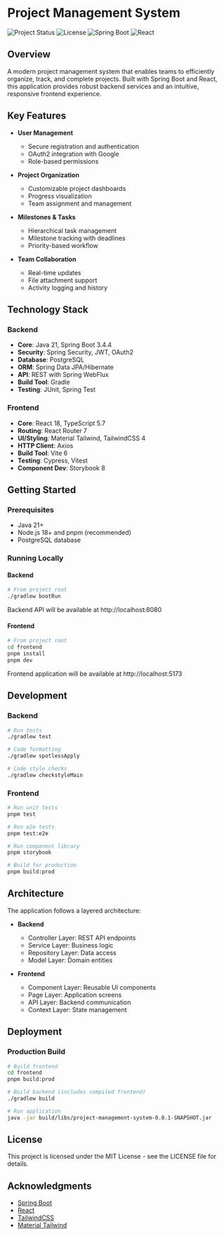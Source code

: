 # Project Management System

![Project Status](https://img.shields.io/badge/status-active-brightgreen)
![License](https://img.shields.io/badge/license-MIT-blue)
![Spring Boot](https://img.shields.io/badge/Spring%20Boot-3.4.4-green)
![React](https://img.shields.io/badge/React-18-blue)

## Overview

A modern project management system that enables teams to efficiently organize, track, and complete projects. Built with Spring Boot and React, this application provides robust backend services and an intuitive, responsive frontend experience.

## Key Features

- **User Management**
  - Secure registration and authentication
  - OAuth2 integration with Google
  - Role-based permissions

- **Project Organization**
  - Customizable project dashboards
  - Progress visualization
  - Team assignment and management

- **Milestones & Tasks**
  - Hierarchical task management
  - Milestone tracking with deadlines
  - Priority-based workflow

- **Team Collaboration**
  - Real-time updates
  - File attachment support
  - Activity logging and history

## Technology Stack

### Backend
- **Core**: Java 21, Spring Boot 3.4.4
- **Security**: Spring Security, JWT, OAuth2
- **Database**: PostgreSQL
- **ORM**: Spring Data JPA/Hibernate
- **API**: REST with Spring WebFlux
- **Build Tool**: Gradle
- **Testing**: JUnit, Spring Test

### Frontend
- **Core**: React 18, TypeScript 5.7
- **Routing**: React Router 7
- **UI/Styling**: Material Tailwind, TailwindCSS 4
- **HTTP Client**: Axios
- **Build Tool**: Vite 6
- **Testing**: Cypress, Vitest
- **Component Dev**: Storybook 8

## Getting Started

### Prerequisites
- Java 21+
- Node.js 18+ and pnpm (recommended)
- PostgreSQL database

### Running Locally

#### Backend
```bash
# From project root
./gradlew bootRun
```
Backend API will be available at http://localhost:8080

#### Frontend
```bash
# From project root
cd frontend
pnpm install
pnpm dev
```
Frontend application will be available at http://localhost:5173

## Development

### Backend
```bash
# Run tests
./gradlew test

# Code formatting
./gradlew spotlessApply

# Code style checks
./gradlew checkstyleMain
```

### Frontend
```bash
# Run unit tests
pnpm test

# Run e2e tests
pnpm test:e2e

# Run component library
pnpm storybook

# Build for production
pnpm build:prod
```

## Architecture

The application follows a layered architecture:

- **Backend**
  - Controller Layer: REST API endpoints
  - Service Layer: Business logic
  - Repository Layer: Data access
  - Model Layer: Domain entities

- **Frontend**
  - Component Layer: Reusable UI components
  - Page Layer: Application screens
  - API Layer: Backend communication
  - Context Layer: State management

## Deployment

### Production Build
```bash
# Build frontend
cd frontend
pnpm build:prod

# Build backend (includes compiled frontend)
./gradlew build

# Run application
java -jar build/libs/project-management-system-0.0.1-SNAPSHOT.jar
```

## License

This project is licensed under the MIT License - see the LICENSE file for details.

## Acknowledgments

- [Spring Boot](https://spring.io/projects/spring-boot)
- [React](https://reactjs.org/)
- [TailwindCSS](https://tailwindcss.com/)
- [Material Tailwind](https://material-tailwind.com/)
